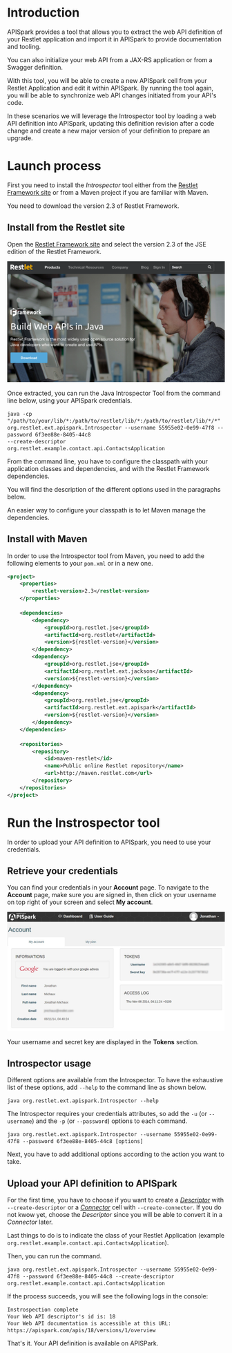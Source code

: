 # Introduction

APISpark provides a tool that allows you to extract the web API definition of your Restlet application and import it in APISpark to provide documentation and tooling.

You can also initialize your web API from a JAX-RS application or from a Swagger definition.

With this tool, you will be able to create a new APISpark cell from your Restlet Application and edit it within APISpark.
By running the tool again, you will be able to synchronize web API changes initiated from your API's code.

In these scenarios we will leverage the Introspector tool by loading a web API definition into APISpark, updating this definition revision after a code change and create a new major version of your definition to prepare an upgrade.

# Launch process

First you need to install the *Introspector* tool either from the <a href="http://rest-let.com/products/restlet-framework/" target="_blank">Restlet Framework site</a> or from a Maven project if you are familiar with Maven.

You need to download the version 2.3 of Restlet Framework.

## Install from the Restlet site

Open the <a href="http://rest-let.com/products/restlet-framework/" target="_blank">Restlet Framework site</a> and select the version 2.3 of the JSE edition of the Restlet Framework.

![Restlet site](images/restlet-site-download.png)

Once extracted, you can run the Java Introspector Tool from the command line below, using your APISpark credentials.

```shell
java -cp "/path/to/your/lib/*:/path/to/restlet/lib/*:/path/to/restlet/lib/*/*" org.restlet.ext.apispark.Introspector --username 55955e02-0e99-47f8 --password 6f3ee88e-8405-44c8
--create-descriptor org.restlet.example.contact.api.ContactsApplication
```
From the command line, you have to configure the classpath with your application classes and dependencies, and with the Restlet Framework dependencies.

You will find the description of the different options used in the paragraphs below.

An easier way to configure your classpath is to let Maven manage the dependencies.

## Install with Maven

In order to use the Introspector tool from Maven, you need to add the following elements to your `pom.xml` or in a new one.

<!-- TODO or download [this one](images/pom.xml) -->

```xml
<project>
    <properties>
        <restlet-version>2.3</restlet-version>
    </properties>

    <dependencies>
        <dependency>
            <groupId>org.restlet.jse</groupId>
            <artifactId>org.restlet</artifactId>
            <version>${restlet-version}</version>
        </dependency>
        <dependency>
            <groupId>org.restlet.jse</groupId>
            <artifactId>org.restlet.ext.jackson</artifactId>
            <version>${restlet-version}</version>
        </dependency>
        <dependency>
            <groupId>org.restlet.jse</groupId>
            <artifactId>org.restlet.ext.apispark</artifactId>
            <version>${restlet-version}</version>
        </dependency>
    </dependencies>

    <repositories>
        <repository>
            <id>maven-restlet</id>
            <name>Public online Restlet repository</name>
            <url>http://maven.restlet.com</url>
        </repository>
    </repositories>
</project>
```

# Run the Instrospector tool

In order to upload your API definition to APISpark, you need to use your credentials.

## Retrieve your credentials

You can find your credentials in your **Account** page. To navigate to the **Account** page, make sure you are signed in, then click on your username on top right of your screen and select **My account**.

![Account page](images/myaccount.jpg)

Your username and secret key are displayed in the **Tokens** section.

## Introspector usage

Different options are available from the Introspector. To have the exhaustive list of these options, add `--help` to the command line as shown below.

```shell
java org.restlet.ext.apispark.Introspector --help
```

The Introspector requires your credentials attributes, so add the `-u` (or `--username`) and the `-p` (or `--password`) options to each command.

```shell
java org.restlet.ext.apispark.Introspector --username 55955e02-0e99-47f8 --password 6f3ee88e-8405-44c8 [options]
```

Next, you have to add additional options according to the action you want to take.

## Upload your API definition to APISpark

For the first time, you have to choose if you want to create a [*Descriptor*](technical-resources/apispark/guide/document/overview "Descriptor") with `--create-descriptor` or a [*Connector*](technical-resources/apispark/guide/manage/connectors "Connector") cell with `--create-connector`. If you do not kwow yet, choose the *Descriptor* since you will be able to convert it in a *Connector* later.

Last things to do is to indicate the class of your Restlet Application (example `org.restlet.example.contact.api.ContactsApplication`).

Then, you can run the command.

```shell
java org.restlet.ext.apispark.Introspector --username 55955e02-0e99-47f8 --password 6f3ee88e-8405-44c8 --create-descriptor org.restlet.example.contact.api.ContactsApplication
```

If the process succeeds, you will see the following logs in the console:

```
Instrospection complete
Your Web API descriptor's id is: 18
Your Web API documentation is accessible at this URL: https://apispark.com/apis/18/versions/1/overview
```

That's it. Your API definition is available on APISPark.
